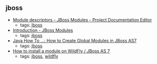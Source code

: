 jboss 
---
* [Module descriptors - JBoss Modules - Project Documentation Editor](https://docs.jboss.org/author/display/MODULES/Module+descriptors)
    * tags: [jboss](../tags/jboss.md)
* [Introduction - JBoss Modules](https://docs.jboss.org/author/display/MODULES/Introduction)
    * tags: [jboss](../tags/jboss.md)
* [Java How To ...: How to Create Global Modules in JBoss AS7](http://javahowto.blogspot.ch/2012/09/how-to-create-global-modules-in-jboss.html)
    * tags: [jboss](../tags/jboss.md)
* [How to install a module on WildFly / JBoss AS 7](http://www.mastertheboss.com/jboss-server/jboss-as-7/how-to-install-a-module-on-jboss-as-7)
    * tags: [jboss](../tags/jboss.md), [wildfly](../tags/wildfly.md)
